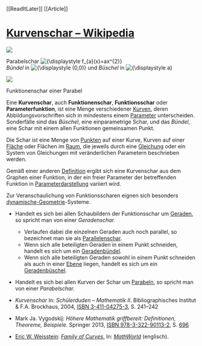 [[ReadItLater]] [[Article]]

# [Kurvenschar – Wikipedia](https://de.wikipedia.org/wiki/Kurvenschar)

[![](ReadItLater%20Inbox/assets/220px-Kurvenschar_parabel.svg.png)](https://de.wikipedia.org/wiki/Datei:Kurvenschar_parabel.svg)

Parabelschar ![{\displaystyle f_{a}(x)=ax^{2}}](https://wikimedia.org/api/rest_v1/media/math/render/svg/3dd2ae3c58485a0213339d9b7cdaa0727225c88c)  
*Bündel* in ![{\displaystyle (0,0)}](https://wikimedia.org/api/rest_v1/media/math/render/svg/5d630d3e781a53b0a3559ae7e5b45f9479a3141a) und *Büschel* in ![{\displaystyle a}](https://wikimedia.org/api/rest_v1/media/math/render/svg/ffd2487510aa438433a2579450ab2b3d557e5edc)

[![](ReadItLater%20Inbox/assets/220px-Schar.gif)](https://de.wikipedia.org/wiki/Datei:Schar.gif)

Funktionenschar einer Parabel

Eine **Kurvenschar**, auch **Funktionenschar**, **Funktionsschar** oder **Parameterfunktion**, ist eine Menge verschiedener [Kurven](https://de.wikipedia.org/wiki/Kurve_(Mathematik) "Kurve (Mathematik)"), deren Abbildungsvorschriften sich in mindestens einem [Parameter](https://de.wikipedia.org/wiki/Parameter_(Mathematik) "Parameter (Mathematik)") unterscheiden. Sonderfälle sind das *Büschel*, eine einparametrige Schar, und das *Bündel*, eine Schar mit einem allen Funktionen gemeinsamen Punkt.

Die Schar ist eine Menge von [Punkten](https://de.wikipedia.org/wiki/Punkt_(Geometrie) "Punkt (Geometrie)") auf einer Kurve, Kurven auf einer [Fläche](https://de.wikipedia.org/wiki/Fl%C3%A4che_(Mathematik) "Fläche (Mathematik)") oder Flächen im [Raum](https://de.wikipedia.org/wiki/Raum_(Mathematik) "Raum (Mathematik)"), die jeweils durch eine [Gleichung](https://de.wikipedia.org/wiki/Gleichung "Gleichung") oder ein System von Gleichungen mit veränderlichen Parametern beschrieben werden.

Gemäß einer anderen [Definition](https://de.wikipedia.org/wiki/Definition "Definition") ergibt sich eine Kurvenschar aus dem Graphen einer Funktion, in der ein freier Parameter der betreffenden Funktion in [Parameterdarstellung](https://de.wikipedia.org/wiki/Parameterdarstellung "Parameterdarstellung") variiert wird.

Zur Veranschaulichung von Funktionsscharen eignen sich besonders [dynamische-Geometrie](https://de.wikipedia.org/wiki/Dynamische_Geometrie "Dynamische Geometrie")\-Systeme.

-   Handelt es sich bei allen Schaubildern der Funktionsschar um [Geraden](https://de.wikipedia.org/wiki/Gerade_(Geometrie) "Gerade (Geometrie)"), so spricht man von einer *Geradenschar.*
    -   Verlaufen dabei die einzelnen Geraden auch noch parallel, so bezeichnet man sie als [Parallelenschar](https://de.wikipedia.org/w/index.php?title=Parallelenschar&action=edit&redlink=1 "Parallelenschar (Seite nicht vorhanden)").
    -   Wenn sich alle beteiligten Geraden in einem Punkt schneiden, handelt es sich um ein [Geradenbündel](https://de.wikipedia.org/wiki/Geradenb%C3%BCndel_(Elementargeometrie) "Geradenbündel (Elementargeometrie)").
    -   Wenn sich alle beteiligten Geraden sowohl in einem Punkt schneiden als auch in einer [Ebene](https://de.wikipedia.org/wiki/Ebene_(Mathematik) "Ebene (Mathematik)") liegen, handelt es sich um ein [Geradenbüschel](https://de.wikipedia.org/wiki/Geradenb%C3%BCschel "Geradenbüschel").

-   Handelt es sich bei allen Kurven der Schar um [Parabeln](https://de.wikipedia.org/wiki/Parabel_(Geometrie) "Parabel (Geometrie)"), so spricht man von einer *Parabelschar.*

-   *Kurvenschar* In: *Schülerduden – Mathematik II*. Bibliographisches Institut & F.A. Brockhaus, 2004, [ISBN 3-411-04275-3](https://de.wikipedia.org/wiki/Spezial:ISBN-Suche/3411042753), S. 241–242
-   Mark Ja. Vygodskij: *Höhere Mathematik griffbereit: Definitionen, Theoreme, Beispiele*. Springer 2013, [ISBN 978-3-322-90113-2](https://de.wikipedia.org/wiki/Spezial:ISBN-Suche/9783322901132), S. [696](https://books.google.de/books?id=7_-BBwAAQBAJ&pg=PA696)

-   [Eric W. Weisstein](https://de.wikipedia.org/wiki/Eric_Weisstein "Eric Weisstein"): [*Family of Curves*.](https://mathworld.wolfram.com/FamilyofCurves.html) In: *[MathWorld](https://de.wikipedia.org/wiki/MathWorld "MathWorld")* (englisch).